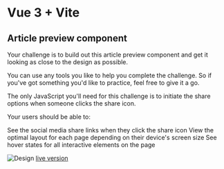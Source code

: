 # Vue 3 + Vite
## Article preview component

Your challenge is to build out this article preview component and get it looking as close to the design as possible.

You can use any tools you like to help you complete the challenge. So if you've got something you'd like to practice, feel free to give it a go.

The only JavaScript you'll need for this challenge is to initiate the share options when someone clicks the share icon.

Your users should be able to:

See the social media share links when they click the share icon
View the optimal layout for each page depending on their device's screen size
See hover states for all interactive elements on the page

![Design]()
[live version]()


